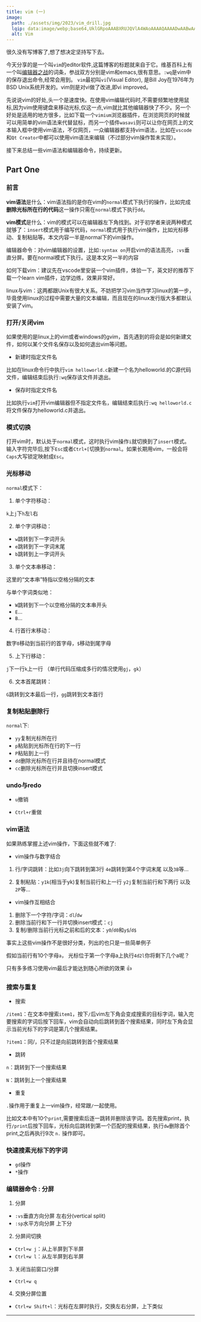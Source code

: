 ```yaml
---
title: vim (一)
image:
  path: ./assets/img/2023/vim_drill.jpg
  lqip: data:image/webp;base64,UklGRpoAAABXRUJQVlA4WAoAAAAQAAAADwAABwAAQUxQSDIAAAARL0AmbZurmr57yyIiqE8oiG0bejIYEQTgqiDA9vqnsUSI6H+oAERp2HZ65qP/VIAWAFZQOCBCAAAA8AEAnQEqEAAIAAVAfCWkAALp8sF8rgRgAP7o9FDvMCkMde9PK7euH5M1m6VWoDXf2FkP3BqV0ZYbO6NA/VFIAAAA
  alt: Vim
---
```


很久没有写博客了,想了想决定坚持写下去。

今天分享的是一个叫`vim`的editor软件,这篇博客的标题就来自于它。维基百科上有一个叫[编辑器之战](https://en.wikipedia.org/wiki/Editor_war)的词条，参战双方分别是vim和emacs,很有意思。`:wq`是vim中的保存退出命令,经常会用到。 `vim`最初叫`vi`(Visual Editor), 是Bill Joy在1976年为BSD Unix系统开发的。vim则是对vi做了改进,即vi improved。

先说说vim的好处,头一个是速度快。在使用vim编辑代码时,不需要频繁地使用鼠标,因为vim使用键盘来移动光标,仅这一点,vim就比其他编辑器快了不少。另一个好处是适用的地方很多，比如下载一个`vimium`浏览器插件，在浏览网页的时候就可以用简单的vim语法来代替鼠标，而另一个插件`wasavi`则可以让你在网页上的文本输入框中使用vim语法，不仅网页，一众编辑器都支持vim语法，比如在`vscode`和`Qt Creator`中都可以使用vim语法来编辑（不过部分vim操作暂未实现）。

接下来总结一些vim语法和编辑器命令，持续更新。

## Part One

### 前言

**vim语法**是什么：vim语法指的是你在vim的`normal`模式下执行的操作，比如完成**删除光标所在行的代码**这一操作只需在`normal`模式下执行`dd`。

**vim模式**是什么：vim的模式可以在编辑器左下角找到。对于初学者来说两种模式就够了：`insert`模式用于编写代码，`normal`模式用于执行vim操作，比如光标移动、复制粘贴等。本文内容一半是normal下的vim操作。

编辑器命令：对vim编辑器的设置，比如`:syntax on`开启vim的语法高亮，`:vs`垂直分屏。要在normal模式下执行。这是本文另一半的内容

如何下载vim：建议先在vscode里安装一个vim插件，体验一下，英文好的推荐下载一个learn vim插件，边学边练，效果非常好。

linux与vim：这两都跟Unix有很大关系。不妨把学习vim当作学习linux的第一步，毕竟使用linux的过程中需要大量的文本编辑，而且现在的linux发行版大多都默认安装了vim。

### 打开/关闭vim

如果使用的是linux上的vim或者windows的gvim，首先遇到的将会是如何新建文件，如何以某个文件名保存以及如何退出vim等问题。

* 新建时指定文件名

比如在linux命令行中执行`vim helloworld.c`新建一个名为helloworld.的C源代码文件，编辑结束后执行`:wq`保存该文件并退出。

* 保存时指定文件名

比如执行`vim`打开vim编辑器但不指定文件名，编辑结束后执行`:wq helloworld.c`将文件保存为helloworld.c并退出。

### 模式切换

打开vim时，默认处于`normal`模式，这时执行vim操作`i`就切换到了`insert`模式。输入字符完毕后,按下`Esc`或者`Ctrl+[`切换到`normal`。如果长期用vim，一般会将`Caps`大写锁定映射成`Esc`。

### 光标移动

`normal`模式下：

1. 单个字符移动：

`k`上`j`下`h`左`l`右

2. 单个字词移动：

* `w`跳转到下一字词开头
* `e`跳转到下一字词末尾
* `b`跳转到上一字词开头

3. 单个文本串移动：

这里的“文本串”特指以空格分隔的文本

与单个字词类似地：

* `W`跳转到下一个以空格分隔的文本串开头
* `E`...
* `B`...

4. 行首行末移动：

数字`0`移动到当前行的首字母，`$`移动到尾字母

5. 上下行移动：

`j`下一行`k`上一行 （单行代码压缩成多行的情况使用`gj`，`gk`）

6. 文本首尾跳转：

`G`跳转到文本最后一行，`gg`跳转到文本首行

### 复制粘贴删除行

`normal`下:
* `yy`复制光标所在行
* `p`粘贴到光标所在行的下一行
* `P`粘贴到上一行
* `dd`删除光标所在行并且待在normal模式
* `cc`删除光标所在行并且切换insert模式

### undo与redo

* `u`撤销

* `Ctrl+r`重做

### vim语法

如果熟练掌握上述vim操作，下面这些就不难了:

* vim操作与数字结合

1. 行/字词跳转：比如`3j`向下跳转到第3行 `4e`跳转到第4个字词末尾 以及`3B`等...

1. 复制粘贴：`y1k`(相当于yk)复制当前行和上一行 `y2j`复制当前行和下两行 以及`2P`等...

* vim操作互相结合

1. 删除下一个字符/字词：`dl`/`dw`
2. 删除当前行和下一行并切换insert模式：`cj`
3. 复制/删除当前行光标之前和后的文本：`y0`/`d0`和`y$`/`d$`

事实上这些vim操作不是很好分类，列出的也只是一些简单例子

假如当前行有10个字母`a`， 光标位于第一个字母a上执行`4d2l`你将剩下几个a呢？

只有多多练习使用vim最后才能达到随心所欲的效果 👍

### 搜索与重复

* 搜索

`/item1`：在文本中搜索`item1`，按下`/`后vim左下角会变成搜索的目标字词，输入完要搜索的字词后按下回车，vim会自动向后跳转到首个搜索结果，同时左下角会显示当前光标下的字词是第几个搜索结果。

`?item1`：同/，只不过是向前跳转到首个搜索结果

* 跳转

`n`：跳转到下一个搜索结果

`N`：跳转到上一个搜索结果

* 重复

`.`操作用于重复上一vim操作，经常跟`/`一起使用。

比如文本中有10个`print`,需要搜索后逐一跳转并删除该字词。首先搜索print，执行`/print`后按下回车，光标向后跳转到第一个匹配的搜索结果，执行`dw`删除首个print,之后再执行9次 `n.` 操作即可。

### 快速搜素光标下的字词
* `gd`操作
* `*`操作

### 编辑器命令 : 分屏

1. 分屏

* `:vs`垂直方向分屏 左右分(vertical split)
* `:sp`水平方向分屏 上下分

2. 分屏间切换

* `Ctrl+w j`：从上半屏到下半屏
* `Ctrl+w l`：从左半屏到右半屏

3. 关闭当前窗口/分屏

* `Ctrl+w q`

4. 交换分屏位置

* `Ctrl+w Shift+l`：光标在左屏时执行，交换左右分屏，上下类似

---
